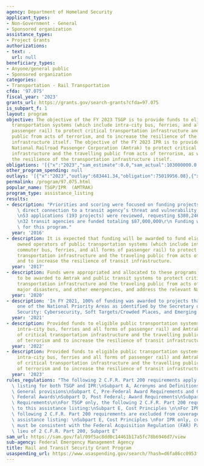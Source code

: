 ```yaml
---
agency: Department of Homeland Security
applicant_types:
- Non-Government - General
- Sponsored organization
assistance_types:
- Project Grants
authorizations:
- text: .
  url: null
beneficiary_types:
- Anyone/general public
- Sponsored organization
categories:
- Transportation - Rail Transportation
cfda: '97.075'
fiscal_year: '2023'
grants_url: https://grants.gov/search-grants?cfda=97.075
is_subpart_f: 1
layout: program
objective: The objective of the FY 2023 TSGP is to provide funds to eligible public
  transportation systems (which include intra-city bus, ferries, and all forms of
  passenger rail) to protect critical transportation infrastructure and the travelling
  public from acts of terrorism, and to increase the resilience of the transportation
  infrastructure itself. The objective of the FY 2023 IPR is to provide funds to the
  National Railroad Passenger Corporation (Amtrak) to protect critical transportation
  infrastructure and the travelling public from acts of terrorism, as well as to increase
  the resilience of the transportation infrastructure itself.
obligations: '[{"x":"2023","sam_estimate":0.0,"sam_actual":103000000.0,"usa_spending_actual":74910637.68},{"x":"2024","sam_estimate":0.0,"sam_actual":100000000.0,"usa_spending_actual":75908654.63},{"x":"2025","sam_estimate":0.0,"sam_actual":0.0,"usa_spending_actual":0.0}]'
other_program_spending: null
outlays: '[{"x":"2023","outlay":683441.34,"obligation":75019956.08},{"x":"2024","outlay":0.0,"obligation":92700000.0},{"x":"2025","outlay":0.0,"obligation":0.0}]'
permalink: /program/97.075.html
popular_name: TSGP/IPR  (AMTRAK)
program_type: assistance_listing
results:
- description: "Priorities and scoring were focused on funding projects that had a\
    \ direct connection to a transit agency’s threat and vulnerability assessments.\r\
    \n53 applications (193 projects) were reviewed, requesting $380,246,307 in funding.\r\
    \n32 transit agencies are funded totaling $87,000,000\r\n Funding was awarded\
    \ for this program."
  year: '2016'
- description: It is expected that funding will be awarded to fund eligible publicly
    owned operators of public transportation systems (which include intra-city bus,
    commuter bus, ferries, and all forms of passenger rail) to protect critical surface
    transportation infrastructure and the traveling public from acts of terrorism
    and to increase the resilience of transit infrastructure.
  year: '2017'
- description: Funds were appropriated and allocated to these programs, and are expected
    to be awarded to Amtrak and public transit systems to protect critical surface
    transportation infrastructure and the traveling public from acts of terrorism,
    major disasters, and other emergencies, and address the relevant National Priorities.
  year: '2020'
- description: 'In FY 2021, 100% of funding was awarded to projects that aligned with
    one of the National Priority Areas as identified by the Secretary of Homeland
    Security: Cybersecurity, Soft Targets/Crowded Places, and Emerging Threats.'
  year: '2021'
- description: Provided funds to eligible public transportation systems (which included
    intra-city bus, ferries and all forms of passenger rail) and Amtrak for the protection
    of critical transportation infrastructure and the travelling public from acts
    of terrorism and to increase the resilience of transit infrastructure.
  year: '2022'
- description: Provided funds to eligible public transportation systems (which included
    intra-city bus, ferries and all forms of passenger rail) and Amtrak for the protection
    of critical transportation infrastructure and the travelling public from acts
    of terrorism and to increase the resilience of transit infrastructure.
  year: '2023'
rules_regulations: "The following 2 C.F.R. Part 200 requirements apply to this assistance\
  \ listing for both TSGP and IPR:\nSubpart A, Acronyms and Definitions\nSubpart B,\
  \ General provisions\nSubpart C, Pre-Federal Award Requirements and Contents of\
  \ Federal Awards\nSubpart D, Post Federal; Award Requirements\nSubpart F, Audit\
  \ Requirements\n\nFor TSGP only, the following 2 C.F.R. Part 200 requirements apply\
  \ to this assistance listing:\nSubpart E, Cost Principles \n\nFor IPR only, the\
  \ following 2 C.F.R. Part 200 requirements are excluded from coverage under this\
  \ assistance listing: \nSubpart E, Cost Principles \nFor IPR only, costs charged\
  \ must be consistent with the Federal Acquisition Regulation (FAR) Part 31.2 in\
  \ lieu of 2 C.F.R. Part 200, Subpart E"
sam_url: https://sam.gov/fal/09f5ac8dd0c14461b17a5fc78b6946d7/view
sub-agency: Federal Emergency Management Agency
title: Rail and Transit Security Grant Program
usaspending_url: https://www.usaspending.gov/search/?hash=d6fa86cc0953f8fb7f469fb508bfb162
---
```

